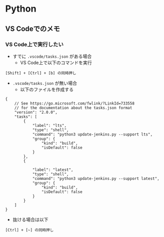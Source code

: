 # Python


## VS Codeでのメモ


### VS Code上で実行したい

+ すでに `.vscode/tasks.json` がある場合
    + VS Code上で以下のコマンドを実行

```
[Shift] + [Ctrl] + [b] の同時押し
```


+ `.vscode/tasks.json` が無い場合
    + 以下のファイルを作成する

```
{
    // See https://go.microsoft.com/fwlink/?LinkId=733558
    // for the documentation about the tasks.json format
    "version": "2.0.0",
    "tasks": [
        {
            "label": "lts",
            "type": "shell",
            "command": "python3 update-jenkins.py --support lts",
            "group": {
                "kind": "build",
                "isDefault": false
            }
        },
        {
        
            "label": "latest",
            "type": "shell",
            "command": "python3 update-jenkins.py --support latest",
            "group": {
                "kind": "build",
                "isDefault": false
            }
        }
    ]
}
```


+ 抜ける場合は以下

```
[Ctrl] + [~] の同時押し
```